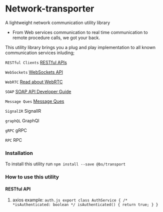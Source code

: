 # Network-transporter

A lightweight network communication utility library

- From Web services communication to real time communication to remote procedure calls, we got your back.

This utility library brings you a plug and play implementation to all known communication services inluding;

`RESTful Clients` <a href="https://en.wikipedia.org/wiki/REST">RESTful APIs</a>

`WebSockets` <a href="https://developer.mozilla.org/en-US/docs/Web/API/WebSockets_API">WebSockets API</a>

`WebRTC` <a href="https://webrtc.org/">Read about WebRTC</a>

`SOAP` <a href="https://developer.salesforce.com/docs/atlas.en-us.api.meta/api/sforce_api_quickstart_intro.htm">SOAP API Developer Guide</a>

`Message Ques` <a href="https://aws.amazon.com/message-queue/#:~:text=Message%20Queues&text=A%20message%20queue%20is%20a,once%2C%20by%20a%20single%20consumer.">Message Ques</a>

`SignalIR` <a http="https://dotnet.microsoft.com/en-us/apps/aspnet/signalr">SignalIR</a>

`graphQL` <a http="https://graphql.org/learn/">GraphQl</a>

`gRPC` <a http="https://grpc.io/docs/">gRPC</a>

`RPC` <a http="https://solana.com/docs/rpc">RPC</a>

### Installation
To install this utility
run `npm install --save @bs/transport`

### How to use this utility

#### RESTful API
1. axios example:
`auth.js
export class AuthService {
    /*
    *isAuthenticated: boolean
    */
    isAuthenticated() {
        return true;
    }
}
`